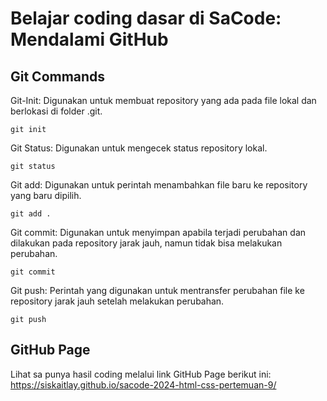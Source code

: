 # Belajar coding dasar di SaCode: Mendalami GitHub 

## Git Commands

Git-Init: Digunakan untuk membuat repository yang ada pada file lokal dan berlokasi di folder .git. 
```
git init
```

Git Status: Digunakan untuk mengecek status repository lokal. 
```
git status
```

Git add: Digunakan untuk perintah menambahkan file baru ke repository yang baru dipilih.
```
git add .
```

Git commit: Digunakan untuk menyimpan apabila terjadi perubahan dan dilakukan pada repository jarak jauh, namun tidak bisa melakukan perubahan. 
```
git commit
```

Git push: Perintah yang digunakan untuk mentransfer perubahan file ke repository jarak jauh setelah melakukan perubahan. 
```
git push
```

## GitHub Page

Lihat sa punya hasil coding melalui link GitHub Page berikut ini:
https://siskaitlay.github.io/sacode-2024-html-css-pertemuan-9/
